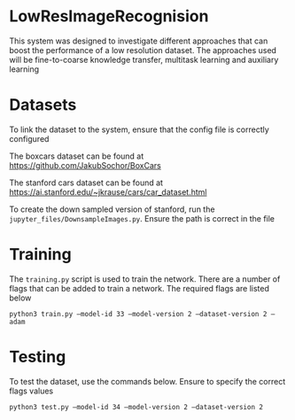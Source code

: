 # LowResImageRecognision
This system was designed to investigate different approaches that can boost the performance of a low resolution dataset. The approaches used will be fine-to-coarse knowledge transfer, multitask learning and auxiliary learning
# Datasets
To link the dataset to the system, ensure that the config file is correctly configured

The boxcars dataset can be found at https://github.com/JakubSochor/BoxCars

The stanford cars dataset can be found at https://ai.stanford.edu/~jkrause/cars/car_dataset.html

To create the down sampled version of stanford, run the `jupyter_files/DownsampleImages.py`. Ensure the path is correct in the file
# Training
The `training.py` script is used to train the network. There are a number of flags that can be added to train a network. The required flags are listed below
```
python3 train.py –model-id 33 –model-version 2 –dataset-version 2 –adam
```

# Testing
To test the dataset, use the commands below. Ensure to specify the correct flags values
```
python3 test.py –model-id 34 –model-version 2 –dataset-version 2
```
